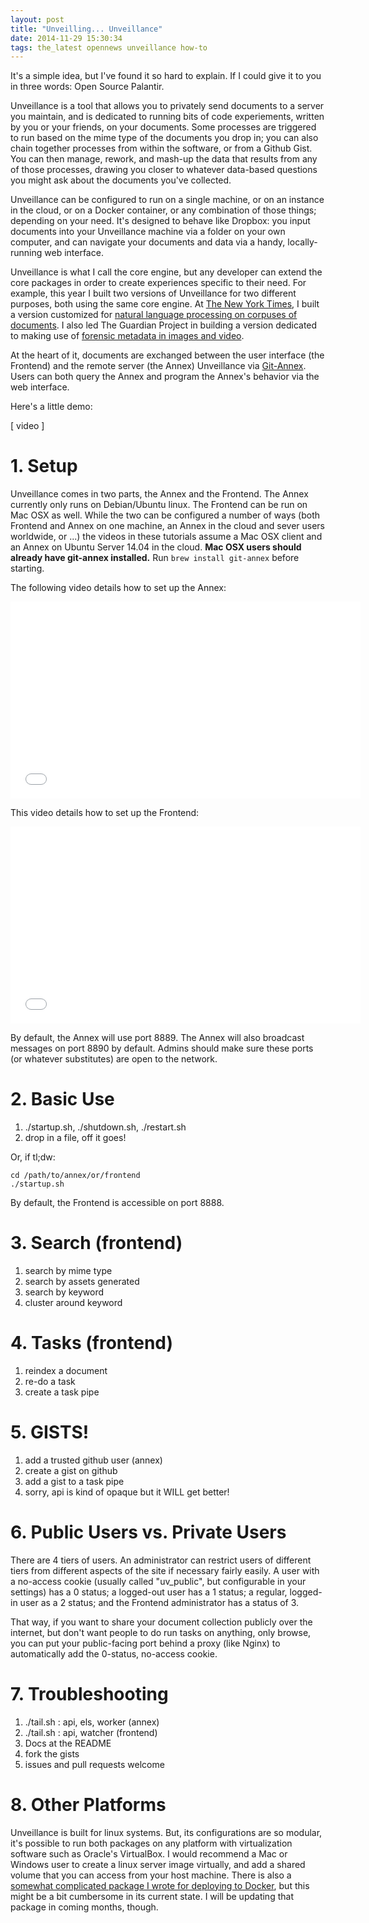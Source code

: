 ```yaml
---
layout: post
title: "Unveilling... Unveillance"
date: 2014-11-29 15:30:34
tags: the_latest opennews unveillance how-to
---
```


It's a simple idea, but I've found it so hard to explain.  If I could give it to you in three words: Open Source Palantir.

Unveillance is a tool that allows you to privately send documents to a server you maintain, and is dedicated to running bits of code experiements, written by you or your friends, on your documents.  Some processes are triggered to run based on the mime type of the documents you drop in; you can also chain together processes from within the software, or from a Github Gist.  You can then manage, rework, and mash-up the data that results from any of those processes, drawing you closer to whatever data-based questions you might ask about the documents you've collected.

Unveillance can be configured to run on a single machine, or on an instance in the cloud, or on a Docker container, or any combination of those things; depending on your need.  It's designed to behave like Dropbox: you input documents into your Unveillance machine via a folder on your own computer, and can navigate your documents and data via a handy, locally-running web interface.

Unveillance is what I call the core engine, but any developer can extend the core packages in order to create experiences specific to their need.  For example, this year I built two versions of Unveillance for two different purposes, both using the same core engine.  At [The New York Times][pilhofer_blog], I built a version customized for [natural language processing on corpuses of documents][uv_nyt].  I also led The Guardian Project in building a version dedicated to making use of [forensic metadata in images and video][uv_gp].

At the heart of it, documents are exchanged between the user interface (the Frontend) and the remote server (the Annex) Unveillance via [Git-Annex][git-annex].  Users can both query the Annex and program the Annex's behavior via the web interface.

Here's a little demo:

[ video ]

# 1. Setup

Unveillance comes in two parts, the Annex and the Frontend.  The Annex currently only runs on Debian/Ubuntu linux.  The Frontend can be run on Mac OSX as well.  While the two can be configured a number of ways (both Frontend and Annex on one machine, an Annex in the cloud and sever users worldwide, or ...) the videos in these tutorials assume a Mac OSX client and an Annex on Ubuntu Server 14.04 in the cloud.  __Mac OSX users should already have git-annex installed.__  Run `brew install git-annex` before starting.

The following video details how to set up the Annex:

<iframe width="560" height="315" src="//www.youtube.com/embed/EkEQwdWNYVY" frameborder="0" allowfullscreen></iframe>

This video details how to set up the Frontend:

<iframe width="560" height="315" src="//www.youtube.com/embed/CrHJ99ovIp0" frameborder="0" allowfullscreen></iframe>

By default, the Annex will use port 8889.  The Annex will also broadcast messages on port 8890 by default.  Admins should make sure these ports (or whatever substitutes) are open to the network.

# 2. Basic Use

1.	./startup.sh, ./shutdown.sh, ./restart.sh
1.	drop in a file, off it goes!

Or, if tl;dw:

	cd /path/to/annex/or/frontend
	./startup.sh

By default, the Frontend is accessible on port 8888.

# 3. Search (frontend)

1.	search by mime type
1.	search by assets generated
1.	search by keyword
1.	cluster around keyword

# 4. Tasks (frontend)

1.	reindex a document
1.	re-do a task
1.	create a task pipe

# 5. GISTS!

1.	add a trusted github user (annex)
1.	create a gist on github
1.	add a gist to a task pipe
1.	sorry, api is kind of opaque but it WILL get better!

# 6. Public Users vs. Private Users

There are 4 tiers of users.  An administrator can restrict users of different tiers from different aspects of the site if necessary fairly easily.  A user with a no-access cookie (usually called "uv_public", but configurable in your settings) has a 0 status; a logged-out user has a 1 status; a regular, logged-in user as a 2 status; and the Frontend administrator has a status of 3. 

That way, if you want to share your document collection publicly over the internet, but don't want people to do run tasks on anything, only browse, you can put your public-facing port behind a proxy (like Nginx) to automatically add the 0-status, no-access cookie.

# 7. Troubleshooting

1.	./tail.sh : api, els, worker (annex)
1.	./tail.sh : api, watcher (frontend)
1.	Docs at the README
1.	fork the gists
1.	issues and pull requests welcome

# 8. Other Platforms

Unveillance is built for linux systems.  But, its configurations are so modular, it's possible to run both packages on any platform with virtualization software such as Oracle's VirtualBox.  I would recommend a Mac or Windows user to create a linux server image virtually, and add a shared volume that you can access from your host machine.  There is also a [somewhat complicated package I wrote for deploying to Docker][uv_deploy], but this might be a bit cumbersome in its current state.  I will be updating that package in coming months, though.

[pilhofer_blog]: http://aronpilhofer.com/post/57733248022/from-documents-to-data-help-build-a-toolkit-for
[uv_nyt]: https://github.com/harlo/CompassAnnex
[uv_gp]: http://github.com/harlo/InformaAnnex
[git-annex]: https://git-annex.branchable.com
[uv_deploy]: http://github.com/harlo/UnveillanceDeploy